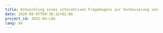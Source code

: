 ```yaml
---
title: Entwicklung eines interaktiven Fragebogens zur Verbesserung von Kinderschutzmaßnahmen im Sport
date: 2020-08-07T09:38:32+02:00
project_id: 2022-04-LAU
lang: de
---
```

